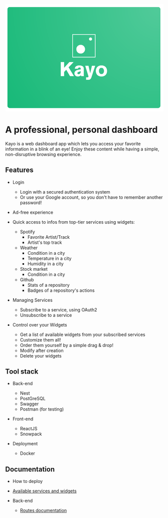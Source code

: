 ![KAYO](assets/banner.png)

# A professional, personal dashboard

Kayo is a web dashboard app which lets you access your favorite information in a blink of an eye! Enjoy these content while having a simple, non-disruptive browsing experience.

## Features

- Login
  - Login with a secured authentication system
  - Or use your Google account, so you don't have to remember another password!

- Ad-free experience

- Quick access to infos from top-tier services using widgets:
  - Spotify
    - Favorite Artist/Track
    - Artist's top track
  - Weather
    - Condition in a city
    - Temperature in a city
    - Humidity in a city
  - Stock market
    - Condition in a city
  - Github
    - Stats of a repository
    - Badges of a repository's actions

- Managing Services
  - Subscribe to a service, using OAuth2
  - Unsubscribe to a service

- Control over your Widgets
  - Get a list of available widgets from your subscribed services
  - Customize them all!
  - Order them yourself by a simple drag & drop!
  - Modify after creation
  - Delete your widgets

## Tool stack

- Back-end
  - Nest
  - PostGreSQL
  - Swagger
  - Postman (for testing)

- Front-end
  - ReactJS
  - Snowpack

- Deployment
  - Docker

## Documentation

- How to deploy

- [Available services and widgets](./back/services.json)

- Back-end
  - [Routes documentation](./docs/routes.md)

